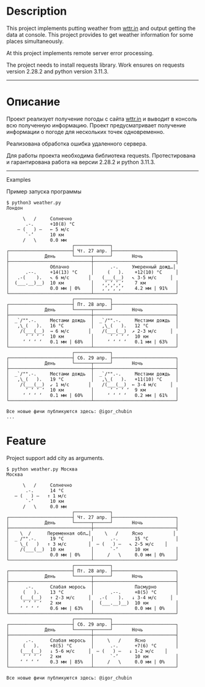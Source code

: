 # Description

This project implements putting weather from [wttr.in](https://wttr.in) and output getting the data at console.
This project provides to get weather information for some places simultaneously.

At this project implements remote server error processing.

The project needs to install requests library. Work ensures on requests version 2.28.2 and python version 3.11.3.


---
# Описание

Проект реализует получение погоды с сайта [wttr.in](https://wttr.in) и выводит в консоль всю полученную информацию.
Проект предусматривает получение информации о погоде для нескольких точек одновременно.

Реализована обработка ошибка удаленного сервера. 

Для работы проекта необходима библиотека requests.
Протестирована и гарантирована работа на версии 2.28.2 и python 3.11.3.

---
Examples

Пример запуска программы
```
$ python3 weather.py
Лондон

      \   /     Солнечно
       .-.      +10(8) °C
    ― (   ) ―   ← 5 м/c
       `-’      10 км
      /   \     0.0 мм
                        ┌─────────────┐
┌───────────────────────┤ Чт. 27 апр. ├───────────────────────┐
│             День      └──────┬──────┘       Ночь            │
├──────────────────────────────┼──────────────────────────────┤
│               Облачно        │      .-.     Умеренный дожд…│
│      .--.     +14(13) °C     │     (   ).    +12(10) °C     │
│   .-(    ).   ↖ 6 м/c       │    (___(__)   ↖ 3-5 м/c     │
│  (___.__)__)  10 км          │   ‚‘‚‘‚‘‚‘    7 км           │
│               0.0 мм | 0%    │   ‚’‚’‚’‚’    4.2 мм | 91%   │
└──────────────────────────────┴──────────────────────────────┘
                        ┌─────────────┐
┌───────────────────────┤ Пт. 28 апр. ├───────────────────────┐
│             День      └──────┬──────┘       Ночь            │
├──────────────────────────────┼──────────────────────────────┤
│  _`/"".-.     Местами дождь  │  _`/"".-.     Местами дождь  │
│   ,\_(   ).   16 °C          │   ,\_(   ).   12 °C          │
│    /(___(__)  → 6 м/c       │    /(___(__)  ↗ 2-3 м/c     │
│      ‘ ‘ ‘ ‘  10 км          │      ‘ ‘ ‘ ‘  10 км          │
│     ‘ ‘ ‘ ‘   0.1 мм | 68%   │     ‘ ‘ ‘ ‘   0.1 мм | 63%   │
└──────────────────────────────┴──────────────────────────────┘
                        ┌─────────────┐
┌───────────────────────┤ Сб. 29 апр. ├───────────────────────┐
│             День      └──────┬──────┘       Ночь            │
├──────────────────────────────┼──────────────────────────────┤
│  _`/"".-.     Местами дождь  │  _`/"".-.     Местами дождь  │
│   ,\_(   ).   19 °C          │   ,\_(   ).   +11(10) °C     │
│    /(___(__)  ↙ 1 м/c       │    /(___(__)  ← 3-4 м/c     │
│      ‘ ‘ ‘ ‘  10 км          │      ‘ ‘ ‘ ‘  9 км           │
│     ‘ ‘ ‘ ‘   0.1 мм | 60%   │     ‘ ‘ ‘ ‘   0.2 мм | 61%   │
└──────────────────────────────┴──────────────────────────────┘

Все новые фичи публикуются здесь: @igor_chubin
...
```

# Feature
Project support add city as arguments.
```
$ python weather.py Москва
Москва

      \   /     Солнечно
       .-.      14 °C
   ― (   ) ―   ↑ 1 м/c        
       `-’      10 км
      /   \     0.0 мм
                        ┌─────────────┐
┌───────────────────────┤ Чт. 27 апр. ├───────────────────────┐
│             День      └──────┬──────┘       Ночь            │
├──────────────────────────────┼──────────────────────────────┤
│    \  /      Переменная обл…│     \   /     Ясно           │
│  _ /"".-.     19 °C          │      .-.      15 °C          │
│    \_(   )   ↑ 3 м/c        │  ― (   ) ―   ↖ 2-5 м/c    │
│    /(___(__)  10 км          │      `-’      10 км          │
│               0.0 мм | 0%    │     /   \     0.0 мм | 0%    │
└──────────────────────────────┴──────────────────────────────┘
                        ┌─────────────┐
┌───────────────────────┤ Пт. 28 апр. ├───────────────────────┐
│             День      └──────┬──────┘       Ночь            │
├──────────────────────────────┼──────────────────────────────┤
│      .-.      Слабая морось  │               Пасмурно       │
│     (   ).    13 °C          │      .--.     +8(5) °C       │
│    (___(__)   ↑ 2-3 м/c     │   .-(    ).   ↓ 3-4 м/c     │
│     ‘ ‘ ‘ ‘   2 км           │  (___.__)__)  10 км          │
│    ‘ ‘ ‘ ‘    0.6 мм | 63%   │               0.0 мм | 0%    │
└──────────────────────────────┴──────────────────────────────┘
                        ┌─────────────┐
┌───────────────────────┤ Сб. 29 апр. ├───────────────────────┐
│             День      └──────┬──────┘       Ночь            │
├──────────────────────────────┼──────────────────────────────┤
│      .-.      Слабая морось  │     \   /     Ясно           │
│     (   ).    +8(5) °C       │      .-.      +7(6) °C       │
│    (___(__)   ↓ 5-6 м/c     │  ― (   ) ―   ↓ 1-2 м/c    │
│     ‘ ‘ ‘ ‘   2 км           │      `-’      10 км          │
│    ‘ ‘ ‘ ‘    0.3 мм | 85%   │     /   \     0.0 мм | 0%    │
└──────────────────────────────┴──────────────────────────────┘

Все новые фичи публикуются здесь: @igor_chubin
```